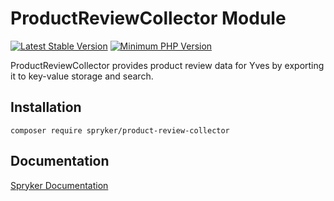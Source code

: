 # ProductReviewCollector Module
[![Latest Stable Version](https://poser.pugx.org/spryker/product-review-collector/v/stable.svg)](https://packagist.org/packages/spryker/product-review-collector)
[![Minimum PHP Version](https://img.shields.io/badge/php-%3E%3D%207.4-8892BF.svg)](https://php.net/)

ProductReviewCollector provides product review data for Yves by exporting it to key-value storage and search.

## Installation

```
composer require spryker/product-review-collector
```

## Documentation

[Spryker Documentation](https://docs.spryker.com)
